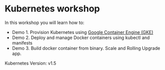 # Kubernetes workshop

In this workshop you will learn how to:

* Demo 1. Provision Kubernetes using [Google Container Engine (GKE)](https://cloud.google.com/container-engine)
* Demo 2. Deploy and manage Docker containers using kubectl and manifests
* Demo 3. Build docker container from binary. Scale and Rolling Upgrade app.

Kubernetes Version: v1.5
